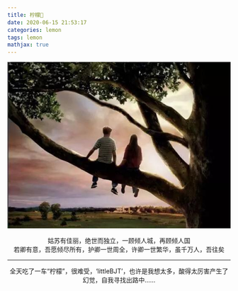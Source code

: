 ```yaml
---
title: 柠檬🍋
date: 2020-06-15 21:53:17
categories: lemon
tags: lemon
mathjax: true
---
```


![image](easter_eggs/heartbeat.jpeg)

<center>姑苏有佳丽，绝世而独立，一顾倾人城，再顾倾人国</center>

<center>若卿有意，吾愿倾尽所有，护卿一世周全，许卿一世繁华，虽千万人，吾往矣</center>

<hr/>
<center>全天吃了一车“柠檬”，很难受，‘littleBJT’，也许是我想太多，酸得太厉害产生了幻觉，自我寻找出路中......</center>

